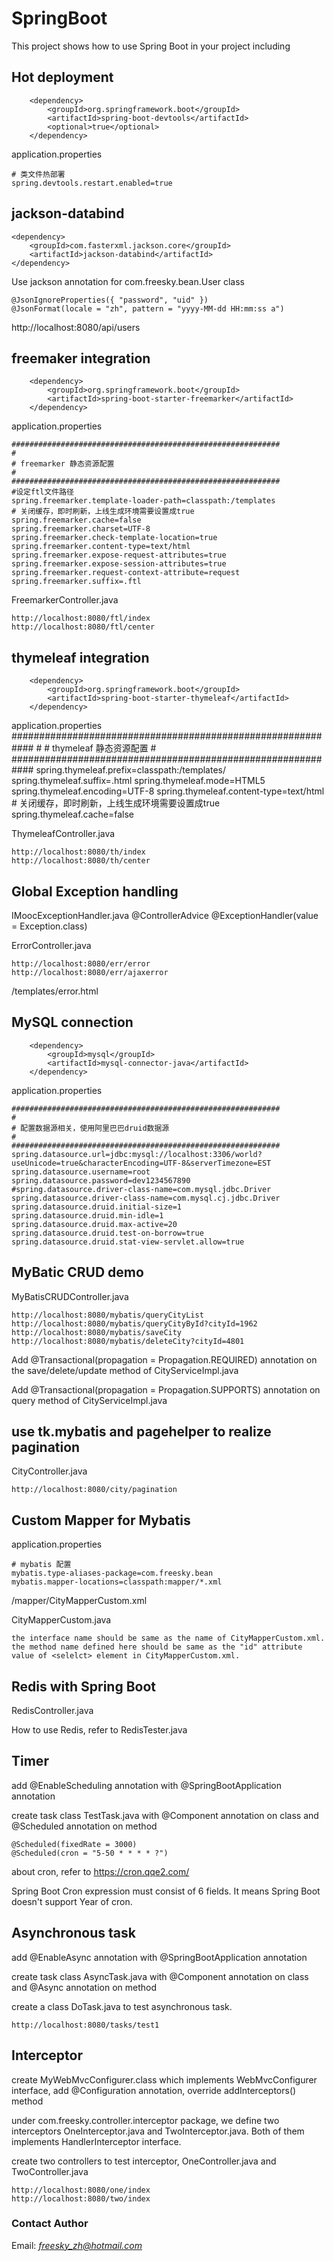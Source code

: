 # SpringBoot

This project  shows how to use Spring Boot in your project including

## Hot deployment
		<dependency>
			<groupId>org.springframework.boot</groupId>
			<artifactId>spring-boot-devtools</artifactId>
			<optional>true</optional>
		</dependency>
		
application.properties

	# 类文件热部署
	spring.devtools.restart.enabled=true


## jackson-databind
	<dependency>
		<groupId>com.fasterxml.jackson.core</groupId>
		<artifactId>jackson-databind</artifactId>
	</dependency>

  Use jackson annotation for com.freesky.bean.User class
  
 	@JsonIgnoreProperties({ "password", "uid" })
  	@JsonFormat(locale = "zh", pattern = "yyyy-MM-dd HH:mm:ss a")
  
 http://localhost:8080/api/users

## freemaker integration
		<dependency>
			<groupId>org.springframework.boot</groupId>
			<artifactId>spring-boot-starter-freemarker</artifactId>
		</dependency>

application.properties

	############################################################
	#
	# freemarker 静态资源配置
	#
	############################################################
	#设定ftl文件路径
	spring.freemarker.template-loader-path=classpath:/templates
	# 关闭缓存，即时刷新，上线生成环境需要设置成true
	spring.freemarker.cache=false
	spring.freemarker.charset=UTF-8
	spring.freemarker.check-template-location=true
	spring.freemarker.content-type=text/html
	spring.freemarker.expose-request-attributes=true
	spring.freemarker.expose-session-attributes=true
	spring.freemarker.request-context-attribute=request
	spring.freemarker.suffix=.ftl

FreemarkerController.java

	http://localhost:8080/ftl/index
	http://localhost:8080/ftl/center

## thymeleaf integration
		<dependency>
			<groupId>org.springframework.boot</groupId>
			<artifactId>spring-boot-starter-thymeleaf</artifactId>
		</dependency>

application.properties
	############################################################
	#
	# thymeleaf 静态资源配置
	#
	############################################################
	spring.thymeleaf.prefix=classpath:/templates/
	spring.thymeleaf.suffix=.html
	spring.thymeleaf.mode=HTML5
	spring.thymeleaf.encoding=UTF-8
	spring.thymeleaf.content-type=text/html
	# 关闭缓存，即时刷新，上线生成环境需要设置成true
	spring.thymeleaf.cache=false

ThymeleafController.java

	http://localhost:8080/th/index
	http://localhost:8080/th/center

## Global Exception handling
IMoocExceptionHandler.java
	@ControllerAdvice
	@ExceptionHandler(value = Exception.class)

ErrorController.java

	http://localhost:8080/err/error
	http://localhost:8080/err/ajaxerror
	
/templates/error.html

## MySQL connection
		<dependency>
			<groupId>mysql</groupId>
			<artifactId>mysql-connector-java</artifactId>
		</dependency>

application.properties

	############################################################
	#
	# 配置数据源相关，使用阿里巴巴druid数据源
	#
	############################################################
	spring.datasource.url=jdbc:mysql://localhost:3306/world?useUnicode=true&characterEncoding=UTF-8&serverTimezone=EST
	spring.datasource.username=root
	spring.datasource.password=dev1234567890
	#spring.datasource.driver-class-name=com.mysql.jdbc.Driver
	spring.datasource.driver-class-name=com.mysql.cj.jdbc.Driver
	spring.datasource.druid.initial-size=1
	spring.datasource.druid.min-idle=1
	spring.datasource.druid.max-active=20
	spring.datasource.druid.test-on-borrow=true
	spring.datasource.druid.stat-view-servlet.allow=true

## MyBatic CRUD demo
MyBatisCRUDController.java
	
	http://localhost:8080/mybatis/queryCityList
	http://localhost:8080/mybatis/queryCityById?cityId=1962
	http://localhost:8080/mybatis/saveCity
	http://localhost:8080/mybatis/deleteCity?cityId=4801
	
Add @Transactional(propagation = Propagation.REQUIRED) annotation on the save/delete/update method of CityServiceImpl.java

Add @Transactional(propagation = Propagation.SUPPORTS) annotation on query method of CityServiceImpl.java


## use tk.mybatis and pagehelper to realize pagination
CityController.java
	
	http://localhost:8080/city/pagination

## Custom Mapper for Mybatis
application.properties

	# mybatis 配置
	mybatis.type-aliases-package=com.freesky.bean
	mybatis.mapper-locations=classpath:mapper/*.xml

/mapper/CityMapperCustom.xml

CityMapperCustom.java
	
	the interface name should be same as the name of CityMapperCustom.xml.
	the method name defined here should be same as the "id" attribute value of <selelct> element in CityMapperCustom.xml.

## Redis with Spring Boot
RedisController.java

How to use Redis, refer to RedisTester.java

## Timer
add @EnableScheduling annotation with @SpringBootApplication annotation

create task class TestTask.java with @Component annotation on class and @Scheduled annotation on method
	
	@Scheduled(fixedRate = 3000)
	@Scheduled(cron = "5-50 * * * * ?")

about cron, refer to https://cron.qqe2.com/

Spring Boot Cron expression must consist of 6 fields. It means Spring Boot doesn't support Year of cron.

## Asynchronous task
add @EnableAsync annotation with @SpringBootApplication annotation

create task class AsyncTask.java with @Component annotation on class and @Async annotation on method

create a class DoTask.java to test asynchronous task.

	http://localhost:8080/tasks/test1

## Interceptor
create MyWebMvcConfigurer.class which implements WebMvcConfigurer interface, add @Configuration annotation, override addInterceptors() method

under com.freesky.controller.interceptor package, we define two interceptors OneInterceptor.java and TwoInterceptor.java. Both of them implements HandlerInterceptor interface.

create two controllers to test interceptor, OneController.java and TwoController.java

	http://localhost:8080/one/index
	http://localhost:8080/two/index

### Contact Author
Email: *freesky_zh@hotmail.com*
